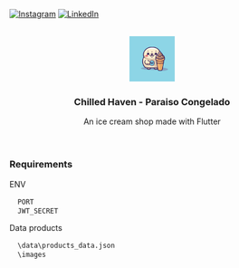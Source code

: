 [![Instagram][insta-shield]][insta-url]
[![LinkedIn][linkedin-shield]][linkedin-url]



<!-- PROJECT LOGO -->
<br />
<div align="center">
  <img src="https://github.com/CamillaVeloni/chilled_haven/blob/master/assets/images/logo.png?raw=true" alt="Logo" width="80" height="80">

<h3 align="center">Chilled Haven - Paraiso Congelado</h3>

  <p align="center">
    An ice cream shop made with Flutter
    <br />
    <br />
    <br />
  </p>
</div>

### Requirements

ENV
```
  PORT
  JWT_SECRET
```

Data products

```
  \data\products_data.json 
  \images
```



<!-- MARKDOWN LINKS & IMAGES -->
<!-- https://www.markdownguide.org/basic-syntax/#reference-style-links -->
[insta-shield]: https://img.shields.io/badge/Instagram-E4405F?style=for-the-badge&logo=instagram&logoColor=white
[insta-url]: https://www.instagram.com/camillaveloni/
[linkedin-shield]: https://img.shields.io/badge/-LinkedIn-black.svg?style=for-the-badge&logo=linkedin&colorB=555
[linkedin-url]: https://www.linkedin.com/in/camilla-cristina-lima-veloni-5021a320b/
[product-screenshot]: images/screenshot.png
[Flutter.js]: https://img.shields.io/badge/Flutter-02569B?style=for-the-badge&logo=flutter&logoColor=white
[Flutter-url]: https://flutter.dev/
[MongoDB.js]: https://img.shields.io/badge/MongoDB-4EA94B?style=for-the-badge&logo=mongodb&logoColor=white
[MongoDB-url]: https://www.mongodb.com/
[NodeJS.js]: https://img.shields.io/badge/Node.js-43853D?style=for-the-badge&logo=node.js&logoColor=white
[NodeJS-url]: https://nodejs.org/en
